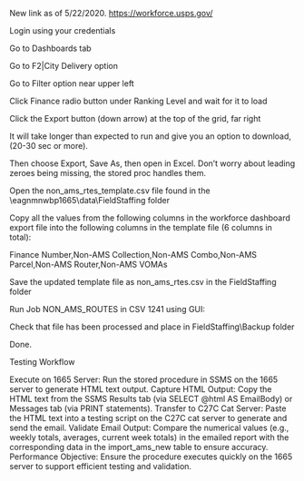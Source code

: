  

New link as of 5/22/2020. https://workforce.usps.gov/

Login using your credentials

Go to Dashboards tab

Go to F2|City Delivery option

Go to Filter option near upper left

Click Finance radio button under Ranking Level and wait for it to load

Click the Export button (down arrow) at the top of the grid, far right

It will take longer than expected to run and give you an option to download, (20-30 sec or more).

 

Then choose Export, Save As, then open in Excel. Don’t worry about leading zeroes being missing, the stored proc handles them.

 

Open the non_ams_rtes_template.csv file found in the \\eagnmnwbp1665\data\FieldStaffing   folder

 

Copy all the values from the following columns in the workforce dashboard export file into the following columns in the template file (6 columns in total):

 

Finance Number,Non-AMS Collection,Non-AMS Combo,Non-AMS Parcel,Non-AMS Router,Non-AMS VOMAs

 

Save the updated template file as non_ams_rtes.csv in the FieldStaffing folder

 

Run Job NON_AMS_ROUTES in CSV 1241 using GUI:



 

Check that file has been processed and place in FieldStaffing\Backup folder

 

Done.





Testing Workflow

Execute on 1665 Server: Run the stored procedure in SSMS on the 1665 server to generate HTML text output.
Capture HTML Output: Copy the HTML text from the SSMS Results tab (via SELECT @html AS EmailBody) or Messages tab (via PRINT statements).
Transfer to C27C Cat Server: Paste the HTML text into a testing script on the C27C cat server to generate and send the email.
Validate Email Output: Compare the numerical values (e.g., weekly totals, averages, current week totals) in the emailed report with the corresponding data in the import_ams_new table to ensure accuracy.
Performance Objective: Ensure the procedure executes quickly on the 1665 server to support efficient testing and validation.
 
